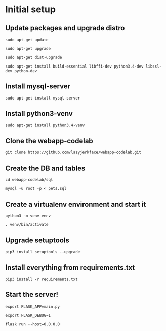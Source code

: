 # Initial setup 

## Update packages and upgrade distro
```
sudo apt-get update

sudo apt-get upgrade

sudo apt-get dist-upgrade

sudo apt-get install build-essential libffi-dev python3.4-dev libssl-dev python-dev
```
## Install mysql-server
```
sudo apt-get install mysql-server
```
## Install python3-venv
```
sudo apt-get install python3.4-venv
```
## Clone the webapp-codelab
```
git clone https://github.com/lazyjerkface/webapp-codelab.git
```
## Create the DB and tables
```
cd webapp-codelab/sql

mysql -u root -p < pets.sql
```
## Create a virtualenv environment and start it
```
python3 -m venv venv

. venv/bin/activate

```
## Upgrade setuptools
```
pip3 install setuptools --upgrade
```
## Install everything from requirements.txt
```
pip3 install -r requirements.txt
```
## Start the server!
```
export FLASK_APP=main.py

export FLASK_DEBUG=1

flask run --host=0.0.0.0
```
